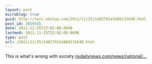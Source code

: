 ```yaml
---
layout: post
microblog: true
guid: http://twit.vmstan.com/2011/11/25/140279141609115648.html
post_id: 3039545
date: 2011-11-25T22:02:08-0600
lastmod: 2011-11-25T22:02:08-0600
type: post
url: /2011/11/25/140279141609115648.html
---
```

This is what's wrong with society <a href="http://www.nydailynews.com/news/national/black-friday-madness-shopper-pepper-sprays-crowd-deal-a-wal-mart-shootings-ca-sc-article-1.982565">nydailynews.com/news/national/…</a>
